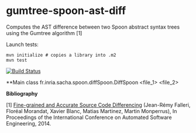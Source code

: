 gumtree-spoon-ast-diff
======================

Computes the AST difference between two Spoon abstract syntax trees using the Gumtree algorithm [1]

Launch tests:

    mvn initialize # copies a library into .m2
    mvn test

[![Build Status](https://travis-ci.org/SpoonLabs/gumtree-spoon-ast-diff.svg?branch=master)](https://travis-ci.org/SpoonLabs/gumtree-spoon-ast-diff)

**Main class
fr.inria.sacha.spoon.diffSpoon.DiffSpoon <file_1> <file_2>


**Bibliography**

[1] [Fine-grained and Accurate Source Code Differencing](http://hal.archives-ouvertes.fr/hal-01054552) (Jean-Rémy Falleri, Floréal Morandat, Xavier Blanc, Matias Martinez, Martin Monperrus), In Proceedings of the International Conference on Automated Software Engineering, 2014.

